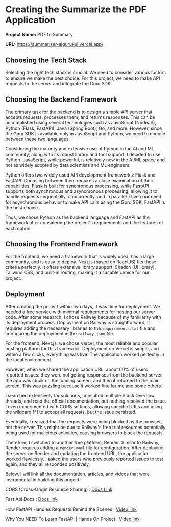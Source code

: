 # Creating the Summarize the PDF Application

**Project Name:** PDF to Summary

**URL:** https://summarizer-aigurukul.vercel.app/

## Choosing the Tech Stack

Selecting the right tech stack is crucial. We need to consider various factors to ensure we make the best choice. For this project, we need to make API requests to the server and integrate the Gorq SDK.

## Choosing the Backend Framework

The primary task for the backend is to design a simple API server that accepts requests, processes them, and returns responses. This can be accomplished using several technologies such as JavaScript (NodeJS), Python (Flask, FastAPI), Java (Spring Boot), Go, and more. However, since the Gorq SDK is available only in JavaScript and Python, we need to choose between these two languages.

Considering the maturity and extensive use of Python in the AI and ML community, along with its robust library and tool support, I decided to use Python. JavaScript, while powerful, is relatively new in the AI/ML space and not as widely adopted by data scientists and ML engineers.

Python offers two widely used API development frameworks: Flask and FastAPI. Choosing between them requires a close examination of their capabilities. Flask is built for synchronous processing, while FastAPI supports both synchronous and asynchronous processing, allowing it to handle requests sequentially, concurrently, and in parallel. Given our need for asynchronous behavior to make API calls using the Gorq SDK, FastAPI is the best choice.

Thus, we chose Python as the backend language and FastAPI as the framework after considering the project's requirements and the features of each option.

## Choosing the Frontend Framework

For the frontend, we need a framework that is widely used, has a large community, and is easy to deploy. Next.js (based on ReactJS) fits these criteria perfectly. It offers extensive library support, Shadcn (UI library), Tailwind CSS, and built-in routing, making it a suitable choice for our project.

## Deployment

After creating the project within two days, it was time for deployment. We needed a free service with minimal requirements for hosting our server code. After some research, I chose Railway because of my familiarity with its deployment process. Deployment on Railway is straightforward; it requires adding the necessary libraries to the `requirements.txt` file and configuring the deployment in the `railway.json` file.

For the frontend, Next.js, we chose Vercel, the most reliable and popular hosting platform for this framework. Deployment on Vercel is simple, and within a few clicks, everything was live. The application worked perfectly in the local environment.

However, when we shared the application URL, about 60% of users reported issues: they were not getting responses from the backend server, the app was stuck on the loading screen, and then it returned to the main screen. This was puzzling because it worked fine for me and some others.

I searched extensively for solutions, consulted multiple Stack Overflow threads, and read the official documentation, but nothing resolved the issue. I even experimented with CORS settings, allowing specific URLs and using the wildcard [*] to accept all requests, but the issue persisted.

Eventually, I realized that the requests were being blocked by the browser, not the server. This might be due to Railway's free trial resources potentially being used for malicious activities, causing browsers to block the requests.

Therefore, I switched to another free platform, Render. Similar to Railway, Render requires adding a `render.yaml` file for configuration. After deploying the server on Render and updating the frontend URL, the application worked flawlessly. I asked the users who previously reported issues to test again, and they all responded positively.

Below, I will link all the documentation, articles, and videos that were instrumental in building this project.

 CORS (Cross-Origin Resource Sharing) : [Docs Link](https://fastapi.tiangolo.com/tutorial/cors/)

Fast Api Docs : [Docs link](https://fastapi.tiangolo.com/tutorial/)

How FastAPI Handles Requests Behind the Scenes : [Video link](https://www.youtube.com/watch?v=tGD3653BrZ8)

Why You NEED To Learn FastAPI | Hands On Project : [Video link](https://www.youtube.com/watch?v=cbASjoZZGIw)